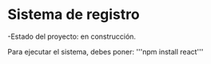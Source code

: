 <h1> Sistema de registro</h1>

-Estado del proyecto: en construcción.

Para ejecutar el sistema, debes poner: 
'''npm install react'''
